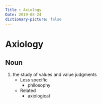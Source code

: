```yaml
---
Title : Axiology
Date: 2019-08-24
dictionary-picture: false
---
```


# Axiology


## Noun

1. the study of values and value judgments
	- Less specific
		- philosophy
	- Related
		- axiological